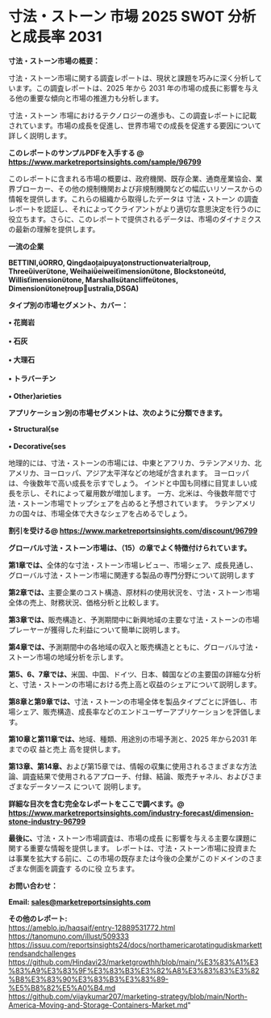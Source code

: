 # 寸法・ストーン 市場 2025 SWOT 分析と成長率 2031

<strong><b>寸法・ストーン市場の概要：</b></strong>

寸法・ストーン市場に関する調査レポートは、現状と課題を巧みに深く分析しています。この調査レポートは、2025 年から 2031 年の市場の成長に影響を与える他の重要な傾向と市場の推進力も分析します。

寸法・ストーン 市場におけるテクノロジーの進歩も、この調査レポートに記載されています。市場の成長を促進し、世界市場での成長を促進する要因について詳しく説明します。

<strong>このレポートのサンプルPDFを入手する @ <a href=https://www.marketreportsinsights.com/sample/96799>https://www.marketreportsinsights.com/sample/96799</a></strong>

このレポートに含まれる市場の概要は、政府機関、既存企業、通商産業協会、業界ブローカー、その他の規制機関および非規制機関などの幅広いリソースからの情報を提供します。これらの組織から取得したデータは 寸法・ストーン の調査レポートを認証し、それによってクライアントがより適切な意思決定を行うのに役立ちます。さらに、このレポートで提供されるデータは、市場のダイナミクスの最新の理解を提供します。

<strong>一流の企業</strong>

<strong><b>BETTINI,ORRO, Qingdaoaipuyaonstructionaterialroup, Threeivertone, Weihaieiweiimensiontone, Blockstonetd, Willisimensiontone, Marshallstancliffetones, Dimensiontoneroupustralia,DSGA)</b></strong>

<strong><b>タイプ別の市場セグメント、カバー：</b></strong>

<strong>• 花崗岩<br><br>• 石灰<br><br>• 大理石<br><br>• トラバーチン<br><br>• Otherarieties</strong>

<strong><b>アプリケーション別の市場セグメントは、次のように分類できます。</b></strong>

<strong>• Structuralse<br><br>• Decorativeses</strong>

 地理的には、寸法・ストーンの市場には、中東とアフリカ、ラテンアメリカ、北アメリカ、ヨーロッパ、アジア太平洋などの地域が含まれます。 ヨーロッパは、今後数年で高い成長を示すでしょう。 インドと中国も同様に目覚ましい成長を示し、それによって雇用数が増加します。 一方、北米は、今後数年間で寸法・ストーン市場でトップシェアを占めると予想されています。 ラテンアメリカの国々は、市場全体で大きなシェアを占めるでしょう。

<strong>割引を受ける@ <a href=https://www.marketreportsinsights.com/discount/96799>https://www.marketreportsinsights.com/discount/96799</a></strong>

<strong><b>グローバル寸法・ストーン市場は、（15）の章でよく特徴付けられています。</b></strong>

<strong><b>第</b></strong><strong><b>1章では、</b></strong>全体的な寸法・ストーン市場レビュー、市場シェア、成長見通し、グローバル寸法・ストーン市場に関連する製品の専門分野について説明します

<strong><b>第2章では、</b></strong>主要企業のコスト構造、原材料の使用状況を、寸法・ストーン市場全体の売上、財務状況、価格分析と比較します。

<strong><b>第3章では、</b></strong>販売構造と、予測期間中に新興地域の主要な寸法・ストーンの市場プレーヤーが獲得した利益について簡単に説明します。

<strong><b>第4章では、</b></strong>予測期間中の各地域の収入と販売構造とともに、グローバル寸法・ストーン市場の地域分析を示します。

<strong><b>第5、6、7章では、</b></strong>米国、中国、ドイツ、日本、韓国などの主要国の詳細な分析と、寸法・ストーンの市場における売上高と収益のシェアについて説明します。

<strong><b>第8章と第9章では、</b></strong>寸法・ストーンの市場全体を製品タイプごとに評価し、市場シェア、販売構造、成長率などのエンドユーザーアプリケーションを評価します。

<strong><b>第10章と第11章では、</b></strong>地域、種類、用途別の市場予測と、2025 年から2031 年までの収 益と売上 高を提供します。

<strong><b>第13章、第14章、</b></strong>および第15章では、情報の収集に使用されるさまざまな方法論、調査結果で使用されるアプローチ、付録、結論、販売チャネル、およびさまざまなデータソース について 説明します。

<strong>詳細な目次を含む完全なレポートをここで調べます。@ <a href=https://www.marketreportsinsights.com/industry-forecast/dimension-stone-industry-96799>https://www.marketreportsinsights.com/industry-forecast/dimension-stone-industry-96799</a></strong>

<strong><b>最後に、</b></strong>寸法・ストーン市場調査は、市場の成長 に影響を</a>与える主要な課題に関する重要な情報を提供します。 レポートは、寸法・ストーン市場に投資または事業を拡大する前に、この市場の既存または今後の企業がこのドメインのさまざまな側面を調査す るのに役 立ちます。

<strong><b>お問い合わせ：</b></strong>

<strong>Email: </strong><a href=mailto:sales@marketreportsinsights.com><strong>sales@marketreportsinsights.com</strong></a>

<strong>その他のレポート:</strong>
<br>
<a href=https://ameblo.jp/haqsaif/entry-12889531772.html>https://ameblo.jp/haqsaif/entry-12889531772.html</a>
<br>
<a href=https://tanomuno.com/illust/509333>https://tanomuno.com/illust/509333</a>
<br>
<a href=https://issuu.com/reportsinsights24/docs/northamericarotatingudiskmarkettrendsandchallenges>https://issuu.com/reportsinsights24/docs/northamericarotatingudiskmarkettrendsandchallenges</a>
<br>
<a href=https://github.com/Hindavi23/marketgrowthh/blob/main/%E3%83%A1%E3%83%A9%E3%83%9F%E3%83%B3%E3%82%A8%E3%83%83%E3%82%B8%E3%83%90%E3%83%B3%E3%83%89-%E5%B8%82%E5%A0%B4.md>https://github.com/Hindavi23/marketgrowthh/blob/main/%E3%83%A1%E3%83%A9%E3%83%9F%E3%83%B3%E3%82%A8%E3%83%83%E3%82%B8%E3%83%90%E3%83%B3%E3%83%89-%E5%B8%82%E5%A0%B4.md</a>
<br>
<a href=https://github.com/vijaykumar207/marketing-strategy/blob/main/North-America-Moving-and-Storage-Containers-Market.md>https://github.com/vijaykumar207/marketing-strategy/blob/main/North-America-Moving-and-Storage-Containers-Market.md</a>"
